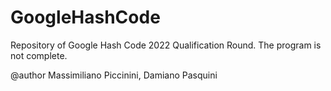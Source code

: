 # GoogleHashCode

Repository of Google Hash Code 2022 Qualification Round. The program is not complete.

@author Massimiliano Piccinini, Damiano Pasquini
